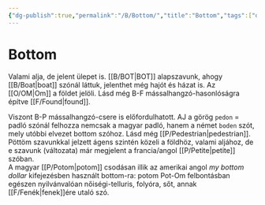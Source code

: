 ```yaml
---
{"dg-publish":true,"permalink":"/B/Bottom/","title":"Bottom","tags":["dg_uploaded"],"created":"2023-11-21T09:15","updated":"2023-11-21T09:15"}
---
```



# Bottom

Valami alja, de jelent ülepet is. [[B/BOT\|BOT]] alapszavunk, ahogy [[B/Boat\|boat]] szónál láttuk, jelenthet még hajót és házat is. Az [[O/OM\|Om]] a földet jelöli. Lásd még B-F mássalhangzó-hasonlóságra építve [[F/Found\|found]].  

Viszont B-P mássalhangzó-csere is előfordulhatott. AJ a görög `pedon` = padló szónál felhozza nemcsak a magyar padló, hanem a német `boden` szót, mely utóbbi elvezet bottom szóhoz. Lásd még [[P/Pedestrian\|pedestrian]].  
Pöttöm szavunkkal jelzett ágens szintén közeli a földhöz, valami aljához, de e szavunk (változata) már megjelent a francia/angol [[P/Petite\|petite]] szóban.  
A magyar [[P/Potom\|potom]] csodásan illik az amerikai angol *my bottom dollar* kifejezésben használt bottom-ra: potom Pot-Om felbontásban egészen nyilvánvalóan nőiségi-telluris, folyóra, sőt, annak [[F/Fenék\|fenek]]ére utaló szó.  